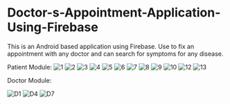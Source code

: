 # Doctor-s-Appointment-Application-Using-Firebase
This is an Android based application using Firebase. Use to fix an appointment with any doctor and can search for symptoms for any disease.

Patient Module:
![1](https://user-images.githubusercontent.com/51367686/103347917-698caa00-4abe-11eb-80ee-46fb3cc1a6fb.jpg)
![2](https://user-images.githubusercontent.com/51367686/103347924-73161200-4abe-11eb-9200-ce150955d947.jpg)
![3](https://user-images.githubusercontent.com/51367686/103347928-75786c00-4abe-11eb-9e51-38539e700ccc.jpg)
![4](https://user-images.githubusercontent.com/51367686/103347934-7b6e4d00-4abe-11eb-9a29-254912d48965.jpg)
![5](https://user-images.githubusercontent.com/51367686/103347935-7f01d400-4abe-11eb-9018-433031745a92.jpg)
![6](https://user-images.githubusercontent.com/51367686/103347939-80330100-4abe-11eb-8053-f2af4a23f994.jpg)
![7](https://user-images.githubusercontent.com/51367686/103347942-81642e00-4abe-11eb-945d-ee0ce00f0e71.jpg)
![8](https://user-images.githubusercontent.com/51367686/103347943-82955b00-4abe-11eb-8466-43a3f389c438.jpg)
![9](https://user-images.githubusercontent.com/51367686/103347945-83c68800-4abe-11eb-9704-735e37198b3f.jpg)
![10](https://user-images.githubusercontent.com/51367686/103347947-845f1e80-4abe-11eb-987b-d94a3e743fab.jpg)
![12](https://user-images.githubusercontent.com/51367686/103347949-85904b80-4abe-11eb-843b-80909dfbc222.jpg)
![13](https://user-images.githubusercontent.com/51367686/103347950-86c17880-4abe-11eb-9341-f7a26f6bb64f.jpg)


Doctor Module:

![D1](https://user-images.githubusercontent.com/51367686/103348014-b4a6bd00-4abe-11eb-9c9a-615c1a99eac5.jpg)
![D4](https://user-images.githubusercontent.com/51367686/103348005-b2446300-4abe-11eb-9324-5550881f562f.jpg)
![D7](https://user-images.githubusercontent.com/51367686/103348012-b40e2680-4abe-11eb-9ee3-13ea4c8d35cd.jpg)
